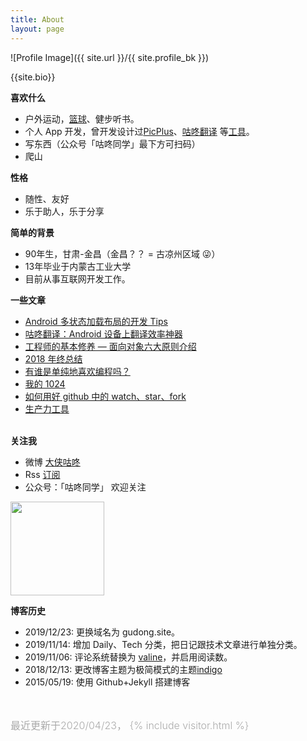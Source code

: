 ```yaml
---
title: About
layout: page
---
```

![Profile Image]({{ site.url }}/{{ site.profile_bk }})
<figcaption class="caption">{{site.bio}}</figcaption>

<b>喜欢什么</b><br>
<ul>
    <li>户外运动，<a href="https://gudong.site/tags#%E7%AF%AE%E7%90%83" target="_blank">篮球</a>、健步听书。</li>
    <li>个人 App 开发，曾开发设计过<a href="./2019/12/03/about-xPic.html" target="_blank">PicPlus</a>、<a href="./2016/02/26/gudong_translate.html" target="_blank">咕咚翻译</a> 等<a href="/product" target="_blank">工具</a>。</li>
    <li>写东西（公众号「咕咚同学」最下方可扫码）</li>
    <li>爬山</li>
</ul>

<b>性格</b><br>
<ul>
    <li>随性、友好</li>
    <li>乐于助人，乐于分享</li>
</ul>

<b>简单的背景</b><br>
<ul>
    <li>90年生，甘肃-金昌（金昌？？ = 古凉州区域 😜）</li>
    <li>13年毕业于内蒙古工业大学</li>
    <li>目前从事互联网开发工作。</li>    
</ul>

<b>一些文章</b><br>
<ul>
    <li><a href="/2017/04/26/loading_layout_practice.html" target="_blank">Android 多状态加载布局的开发 Tips</a></li>  
    <li><a href="/2016/02/26/gudong_translate.html" target="_blank">咕咚翻译：Android 设备上翻译效率神器</a></li>  
    <li><a href="/2019/12/01/oop.html" target="_blank">工程师的基本修养 — 面向对象六大原则介绍</a></li>  
    <li><a href="/2018/12/31/2018-summary.html" target="_blank">2018 年终总结</a></li>  
    <li><a href="/2017/12/27/why-programe-zhihu.html" target="_blank">有谁是单纯地喜欢编程吗？</a></li>  
    <li><a href="/2015/10/24/1024.html" target="_blank">我的 1024</a></li>  
    <li><a href="/2017/04/22/github_usage.html" target="_blank">如何用好 github 中的 watch、star、fork</a></li>  
    <li><a href="/2019/04/05/2019-tools.html" target="_blank">生产力工具</a></li>  
</ul>

<br>
<b>关注我</b>
<ul>
    <li>微博 <a href="https://weibo.com/1874136301" target="_blank">大侠咕咚</a></li>
    <li>Rss <a href="https://gudong.site/feed.xml" target="_blank">订阅</a></li>
    <li>公众号：「咕咚同学」  欢迎关注</li>
</ul>
<img style="width:150px;height:150px;" src="{{site.gudongqr}}"  />

<br>

<b>博客历史</b>
<ul>
    <li>2019/12/23: 更换域名为 gudong.site。</li>
    <li>2019/11/14: 增加 Daily、Tech 分类，把日记跟技术文章进行单独分类。</li>
    <li>2019/11/06: 评论系统替换为 <a href="https://valine.js.org" target="_blank">valine</a>，并启用阅读数。</li>
    <li>2018/12/13: 更改博客主题为极简模式的主题<a href="https://github.com/sergiokopplin/indigo" target="_blank">indigo</a></li>
    <li>2015/05/19: 使用 Github+Jekyll 搭建博客</li>
    
</ul>
<br>

<p style="color:#aaa;font-size: 1.0rem;font-weight: 300;">最近更新于2020/04/23，
    {% include visitor.html %}
</p>